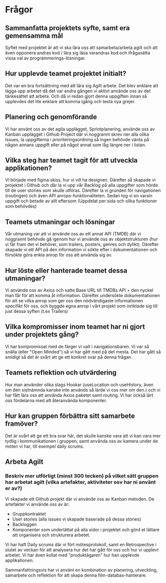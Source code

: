 # Frågor


## Sammanfatta projektets syfte, samt era gemensamma mål
Syftet med projektet är att vi ska lära oss att samarbeta/arbeta agilt och att även opponera andras kod / lära sig läsa varandras kod och ifrågasätta vissa val av programmerings-lösningar. 

## Hur upplevde teamet projektet initialt?
Det var en bra fortsättning med att lära sig Agilt arbete. Det blev enklare att lägga upp arbetet då det var andra gången vi aktivt använde oss av det tänkesättet att arbeta. Och då vi redan gjort denna uppgiften innan så upplevdes det lite enklare att komma igång och testa nya grejer.

## Planering och genomförande
Vi har använt oss av det agila upplägget, Sprintplanering, använde oss av Kanban upplägget i Github Project där vi noggrannt skrev ner alla olika Issues, la uppgifterna i prioriteringsordning så ingen behövde vänta på någon annans uppgift eller på något annat som låg längre ner i listan.

## Vilka steg har teamet tagit för att utveckla applikationen?
Vi började med figma skiss, hur vi vill ha designen. Därefter så skapade vi projektet i Github och där la vi upp vår Backlog på alla uppgifter som hörde till de user stories som skulle utföras. Därefter la vi grunden för navigationen (routingen) och även API anrops-funktionaliteten. Sedan tog vi en varsin uppgift och betade av allt eftersom (Uppdelat per sida och olika funktioner som behövdes)


## Teamets utmaningar och lösningar
Vår utmaning var att vi använde oss av ett annat API (TMDB) där vi noggrannt behövde gå igenom hur vi använde oss av objektstrukturen (hur vi får fram det vi behöver, som trailers, posters, genres och dylikt). Därefter skapade vi ett API på den information vi sökte efter i dokumentationen och försökte göra enkla anrop för oss att använda sig av.

## Hur löste eller hanterade teamet dessa utmaningar?
Vi använde oss av Axios och satte Base URL till TMDBs API + den nyckel man får för att komma åt information. Därefter undersökte dokumentationen för att se vilka anrop som ger oss den nödvändigaste informationen specifikt för oss, och byggde egna anrop i vårt projekt som inriktade sig till just dessa syften (t.ex Trailers) 

## Vilka kompromisser inom teamet har ni gjort under projektets gång?
Vi har kompromissat med de färger vi valt i navigationsbaren. Vi var så snälla (eller "Open Minded") så vi har gått med på det mesta. Det har gått så smidigt så det är svårt att ge ett konkret svar på denna frågan.

## Teamets reflektion och utvärdering
Hur man använder olika slags Hookar (useLocation och useHistory, även om den sistnämnda kanske inte används så lärde vi oss mer om den.) och vi har fått lära oss att använda Axios paketet samt routing. Vi har också lärt oss fördelarna med att återanvända komponenter.

## Hur kan gruppen förbättra sitt samarbete framöver?
Det är svårt att ge ett bra svar här, det skulle kanske vara att vi kan vara mer tydlig i kommunikationen i gruppen, samt använda oss av kamera under de möten vi har, till exempel daily scrums. 

## Arbeta Agilt
### Beskriv mer utförligt (minst 300 tecken) på vilket sätt gruppen har arbetat agilt (vilka artefakter, aktiviteter osv har ni använt er av?)
Vi skapade ett Github projekt där vi använde oss av Kanban metoden. De artefakter vi använde oss av är: 
* Gruppkontraktet
* User stories (alla issues vi skapade baserade på dessa stories)
* Backloggen
* Komponenter som underlättat på alla sidor i projektet och görd et lättare att organisera och strukturera arbetet.

Vi har haft Daily scrums där vi fört mötesprotokoll, samt en Retrospective i slutet av veckan för att analysera hur det har gått för oss och hur vi upplevt arbetet. Vi har även kollat med "produktägaren" hur han upplevde applikationen.

Sammanfattningsvis har vi använt en kombination av planering, utveckling, samarbete och reflektion för att skapa denna film-databas-hanterare.